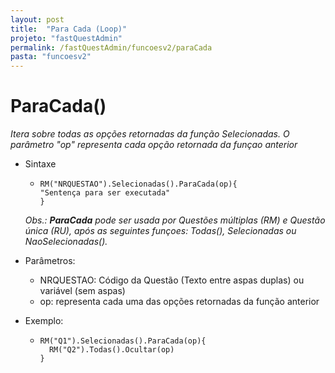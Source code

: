 ```yaml
---
layout: post
title:  "Para Cada (Loop)"
projeto: "fastQuestAdmin"
permalink: /fastQuestAdmin/funcoesv2/paraCada
pasta: "funcoesv2"
---
```


# ParaCada()
*Itera sobre todas as opções retornadas da função Selecionadas. O parâmetro "op" representa cada opção retornada da funçao anterior*

- Sintaxe
  - <pre>
    <code>RM("NRQUESTAO").Selecionadas().ParaCada(op){
    "Sentença para ser executada"
    }</code>
    </pre>
  *Obs.: **ParaCada** pode ser usada por Questões múltiplas (RM) e Questão única (RU), após as seguintes funçoes: Todas(), Selecionadas ou NaoSelecionadas().*
  
- Parâmetros:
  - NRQUESTAO: Código da Questão (Texto entre aspas duplas) ou variável (sem aspas)
  - op: representa cada uma das opções retornadas da função anterior
- Exemplo:
  - <pre>
    <code>RM("Q1").Selecionadas().ParaCada(op){
      RM("Q2").Todas().Ocultar(op)
    }
    </pre>

